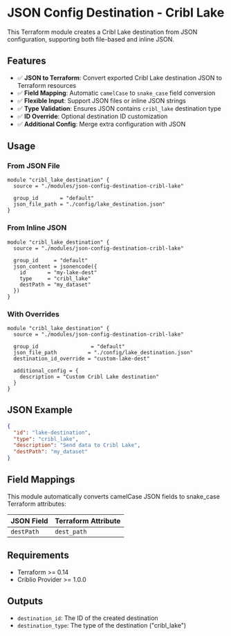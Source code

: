 # JSON Config Destination - Cribl Lake

This Terraform module creates a Cribl Lake destination from JSON configuration, supporting both file-based and inline JSON.

## Features

- ✅ **JSON to Terraform**: Convert exported Cribl Lake destination JSON to Terraform resources
- ✅ **Field Mapping**: Automatic `camelCase` to `snake_case` field conversion
- ✅ **Flexible Input**: Support JSON files or inline JSON strings
- ✅ **Type Validation**: Ensures JSON contains `cribl_lake` destination type
- ✅ **ID Override**: Optional destination ID customization
- ✅ **Additional Config**: Merge extra configuration with JSON

## Usage

### From JSON File

```hcl
module "cribl_lake_destination" {
  source = "./modules/json-config-destination-cribl-lake"
  
  group_id       = "default"
  json_file_path = "./config/lake_destination.json"
}
```

### From Inline JSON

```hcl
module "cribl_lake_destination" {
  source = "./modules/json-config-destination-cribl-lake"
  
  group_id     = "default"
  json_content = jsonencode({
    id       = "my-lake-dest"
    type     = "cribl_lake"
    destPath = "my_dataset"
  })
}
```

### With Overrides

```hcl
module "cribl_lake_destination" {
  source = "./modules/json-config-destination-cribl-lake"
  
  group_id                 = "default" 
  json_file_path          = "./config/lake_destination.json"
  destination_id_override = "custom-lake-dest"
  
  additional_config = {
    description = "Custom Cribl Lake destination"
  }
}
```

## JSON Example

```json
{
  "id": "lake-destination",
  "type": "cribl_lake", 
  "description": "Send data to Cribl Lake",
  "destPath": "my_dataset"
}
```

## Field Mappings

This module automatically converts camelCase JSON fields to snake_case Terraform attributes:

| JSON Field | Terraform Attribute |
|------------|-------------------|
| `destPath` | `dest_path`       |

## Requirements

- Terraform >= 0.14
- Criblio Provider >= 1.0.0

## Outputs

- `destination_id`: The ID of the created destination
- `destination_type`: The type of the destination ("cribl_lake")

